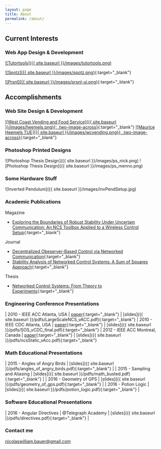```yaml
---
layout: page
title: About
permalink: /about/
---
```



## Current Interests

### Web App Design & Development

[![Tutortools]({{ site.baseurl }}/images/tutortools.png)]()


[![Spotz]({{ site.baseurl }}/images/spotz.png)](https://spotz.herokuapp.com "Spotz"){:target="_blank"}

[![Prsnl]({{ site.baseurl }}/images/prsnl-ui.png)](https://prsnl.herokuapp.com/ "Prsnl"){:target="_blank"}


## Accomplishments

### Web Site Design & Development

[![West Coast Vending and Food Service]({{ site.baseurl }}/images/heemels.png){: .two-image-across}](https://heemels.tue.nl/ "Maurice Heemels TUE"){:target="_blank"} [![Maurice Heemels TUE]({{ site.baseurl }}/images/wcvending.png){: .two-image-across}](https://wcvending.com "West Coast Vending and Food Service"){:target="_blank"}

### Photoshop Printed Designs

![Photoshop Thesis Design]({{ site.baseurl }}/images/ps_nick.png)
![Photoshop Thesis Design]({{ site.baseurl }}/images/ps_menno.png)

### Some Hardware Stuff

![Inverted Pendulum]({{ site.baseurl }}/images/invPendSetup.jpg)


### Academic Publications

Magazine

* [Exploring the Boundaries of Robust Stability Under Uncertain Communication: An NCS Toolbox Applied to a Wireless Control Setup](http://ieeexplore.ieee.org/xpl/articleDetails.jsp?arnumber=6853509&queryText=Exploring%20the%20Boundaries%20of%20Robust%20Stability&newsearch=true){:target="_blank"}

Journal

* [Decentralized Obeserver-Based Control via Networked Communication](http://www.sciencedirect.com/science/article/pii/S0005109813002318){:target="_blank"}
* [Stability Analysis of Networked Control Systems: A Sum of Squares Approach](http://www.sciencedirect.com/science/article/pii/S0005109812001963){:target="_blank"}

Thesis

* [Networked Control Systems: From Theory to Experiments](http://repository.tue.nl/748429){:target="_blank"}

### Engineering Conference Presentations


| 2010 - IEEE ACC Atlanta, USA | [paper](http://ieeexplore.ieee.org/xpl/login.jsp?tp=&arnumber=5531331&url=http%3A%2F%2Fieeexplore.ieee.org%2Fxpls%2Fabs_all.jsp%3Farnumber%3D5531331){:target="_blank"} | [slides]({{ site.baseurl }}/pdfs/LargeScaleNCS_vACC.pdf){:target="_blank"}
| 2010 - IEEE CDC Atlanta, USA | [paper](http://ieeexplore.ieee.org/xpl/articleDetails.jsp?tp=&arnumber=5717506&queryText%3DStability+Analysis+of+Networked+Control+Systems%3A+A+Sum+of+Squares+Approach){:target="_blank"} | [slides]({{ site.baseurl }}/pdfs/SOS_vCDC_final.pdf){:target="_blank"}
| 2012 - IEEE ACC Montreal, Canada | [paper](http://ieeexplore.ieee.org/xpl/login.jsp?reload=true&tp=&arnumber=6315034&url=http%3A%2F%2Fieeexplore.ieee.org%2Fxpls%2Fabs_all.jsp%3Farnumber%3D6315034){:target="_blank"} | [slides]({{ site.baseurl }}/pdfs/ncsStatic_vAcc.pdf){:target="_blank"}

### Math Educational Presentations


| 2015 - Angles of Angry Birds | [slides]({{ site.baseurl }}/pdfs/angles_of_angry_birds.pdf){:target="_blank"} |
| 2015 - Sampling and Aliasing | [slides]({{ site.baseurl }}/pdfs/math_busted.pdf){:target="_blank"} |
| 2016 - Geometry of GPS | [slides]({{ site.baseurl }}/pdfs/geometry_of_gps.pdf){:target="_blank"} |
| 2016 - Potion Logic | [slides]({{ site.baseurl }}/pdfs/potion_logic.pdf){:target="_blank"} |

### Software Educational Presentations

| 2016 - Angular Directives | @Telegraph Academy | [slides]({{ site.baseurl }}/pdfs/directives.pdf){:target="_blank"} |


### Contact me

[nicolaswilliam.bauer@gmail.com](mailto:nicolaswilliam.bauer@gmail.com)